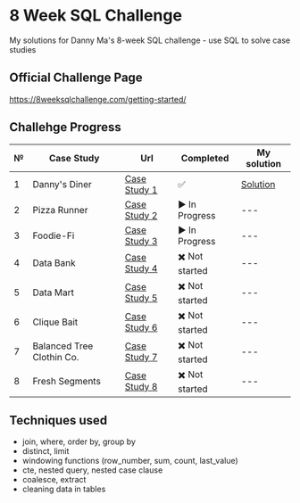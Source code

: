 # 8 Week SQL Challenge
My solutions for Danny Ma's 8-week SQL challenge - use SQL to solve case studies

## Official Challenge Page
https://8weeksqlchallenge.com/getting-started/

## Challehge Progress
№ | Case Study| Url | Completed | My solution
---|---|---|---|---|
1 | Danny's Diner | [Case Study 1](https://8weeksqlchallenge.com/case-study-1/)| :white_check_mark: |[Solution](https://github.com/jmaynard-n/sql-8week-challenge/blob/main/case%20%231/Case%20%231%20README.md)|
2 | Pizza Runner | [Case Study 2](https://8weeksqlchallenge.com/case-study-2/)| :arrow_forward: In Progress |---|
3 | Foodie-Fi | [Case Study 3](https://8weeksqlchallenge.com/case-study-3/)| :arrow_forward: In Progress |---|
4 | Data Bank | [Case Study 4](https://8weeksqlchallenge.com/case-study-4/)| :heavy_multiplication_x: Not started |---|
5 | Data Mart | [Case Study 5](https://8weeksqlchallenge.com/case-study-5/)| :heavy_multiplication_x: Not started |---|
6 | Clique Bait | [Case Study 6](https://8weeksqlchallenge.com/case-study-6/)| :heavy_multiplication_x: Not started |---|
7 | Balanced Tree Clothin Co. | [Case Study 7](https://8weeksqlchallenge.com/case-study-7/)| :heavy_multiplication_x: Not started |---|
8 | Fresh Segments | [Case Study 8](https://8weeksqlchallenge.com/case-study-8/)| :heavy_multiplication_x: Not started |---|

## Techniques used
- join, where, order by, group by
- distinct, limit
- windowing functions (row_number, sum, count, last_value)
- cte, nested query, nested case clause
- coalesce, extract
- cleaning data in tables
